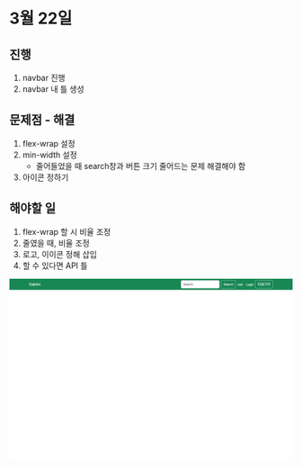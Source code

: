 # 3월 22일

## 진행
1. navbar 진행
2. navbar 내 틀 생성

## 문제점 - 해결
1. flex-wrap 설정
2. min-width 설정
    - 줄어들었을 때 search창과 버튼 크기 줄어드는 문제 해결해야 함
3. 아이콘 정하기

## 해야할 일
1. flex-wrap 할 시 비율 조정
2. 줄였을 때, 비율 조정
3. 로고, 이이콘 정해 삽입
4. 할 수 있다면 API 틀

<img src="../img/230322.png">